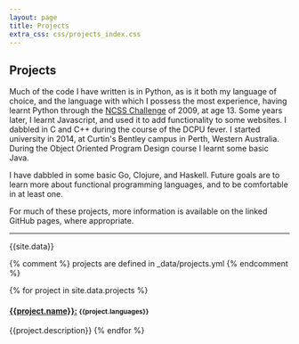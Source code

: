 ```yaml
---
layout: page
title: Projects
extra_css: css/projects_index.css
---
```


## Projects

Much of the code I have written is in Python, as is it both my language of choice, and the language with which I possess the most experience, having learnt Python through the [NCSS Challenge](https://groklearning.com/challenge/) of 2009, at age 13.
Some years later, I learnt Javascript, and used it to add functionality to some websites.
I dabbled in C and C++ during the course of the DCPU fever.
I started university in 2014, at Curtin's Bentley campus in Perth, Western Australia.
During the Object Oriented Program Design course I learnt some basic Java.

I have dabbled in some basic Go, Clojure, and Haskell.
Future goals are to learn more about functional programming languages, and to be comfortable in at least one.

For much of these projects, more information is available on the linked GitHub pages, where appropriate.

---

{{site.data}}

{% comment %} projects are defined in _data/projects.yml {% endcomment %}

{% for project in site.data.projects %}
#### [{{project.name}}:]({{project.link}}) <small>{{project.languages}}</small>
{{project.description}}
{% endfor %}
